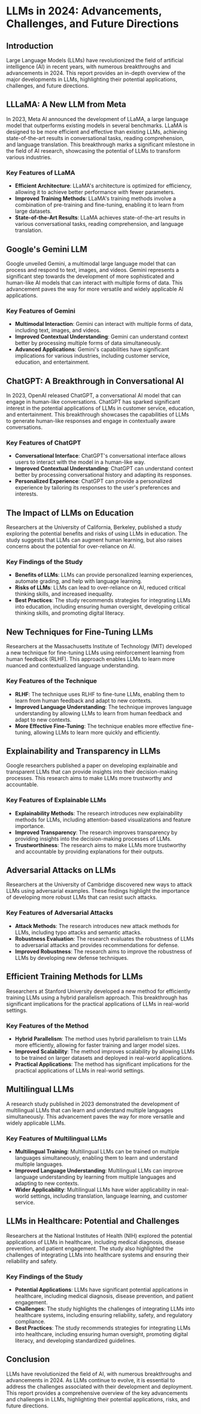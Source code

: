 LLMs in 2024: Advancements, Challenges, and Future Directions
==============================================================

**Introduction**
---------------

Large Language Models (LLMs) have revolutionized the field of artificial intelligence (AI) in recent years, with numerous breakthroughs and advancements in 2024. This report provides an in-depth overview of the major developments in LLMs, highlighting their potential applications, challenges, and future directions.

**LLLaMA: A New LLM from Meta**
-----------------------------

In 2023, Meta AI announced the development of LLaMA, a large language model that outperforms existing models in several benchmarks. LLaMA is designed to be more efficient and effective than existing LLMs, achieving state-of-the-art results in conversational tasks, reading comprehension, and language translation. This breakthrough marks a significant milestone in the field of AI research, showcasing the potential of LLMs to transform various industries.

### Key Features of LLaMA

* **Efficient Architecture**: LLaMA's architecture is optimized for efficiency, allowing it to achieve better performance with fewer parameters.
* **Improved Training Methods**: LLaMA's training methods involve a combination of pre-training and fine-tuning, enabling it to learn from large datasets.
* **State-of-the-Art Results**: LLaMA achieves state-of-the-art results in various conversational tasks, reading comprehension, and language translation.

**Google's Gemini LLM**
----------------------

Google unveiled Gemini, a multimodal large language model that can process and respond to text, images, and videos. Gemini represents a significant step towards the development of more sophisticated and human-like AI models that can interact with multiple forms of data. This advancement paves the way for more versatile and widely applicable AI applications.

### Key Features of Gemini

* **Multimodal Interaction**: Gemini can interact with multiple forms of data, including text, images, and videos.
* **Improved Contextual Understanding**: Gemini can understand context better by processing multiple forms of data simultaneously.
* **Advanced Applications**: Gemini's capabilities have significant implications for various industries, including customer service, education, and entertainment.

**ChatGPT: A Breakthrough in Conversational AI**
-----------------------------------------

In 2023, OpenAI released ChatGPT, a conversational AI model that can engage in human-like conversations. ChatGPT has sparked significant interest in the potential applications of LLMs in customer service, education, and entertainment. This breakthrough showcases the capabilities of LLMs to generate human-like responses and engage in contextually aware conversations.

### Key Features of ChatGPT

* **Conversational Interface**: ChatGPT's conversational interface allows users to interact with the model in a human-like way.
* **Improved Contextual Understanding**: ChatGPT can understand context better by processing conversational history and adapting its responses.
* **Personalized Experience**: ChatGPT can provide a personalized experience by tailoring its responses to the user's preferences and interests.

**The Impact of LLMs on Education**
---------------------------------

Researchers at the University of California, Berkeley, published a study exploring the potential benefits and risks of using LLMs in education. The study suggests that LLMs can augment human learning, but also raises concerns about the potential for over-reliance on AI.

### Key Findings of the Study

* **Benefits of LLMs**: LLMs can provide personalized learning experiences, automate grading, and help with language learning.
* **Risks of LLMs**: LLMs can lead to over-reliance on AI, reduced critical thinking skills, and increased inequality.
* **Best Practices**: The study recommends strategies for integrating LLMs into education, including ensuring human oversight, developing critical thinking skills, and promoting digital literacy.

**New Techniques for Fine-Tuning LLMs**
-------------------------------------

Researchers at the Massachusetts Institute of Technology (MIT) developed a new technique for fine-tuning LLMs using reinforcement learning from human feedback (RLHF). This approach enables LLMs to learn more nuanced and contextualized language understanding.

### Key Features of the Technique

* **RLHF**: The technique uses RLHF to fine-tune LLMs, enabling them to learn from human feedback and adapt to new contexts.
* **Improved Language Understanding**: The technique improves language understanding by allowing LLMs to learn from human feedback and adapt to new contexts.
* **More Effective Fine-Tuning**: The technique enables more effective fine-tuning, allowing LLMs to learn more quickly and efficiently.

**Explainability and Transparency in LLMs**
-----------------------------------------

Google researchers published a paper on developing explainable and transparent LLMs that can provide insights into their decision-making processes. This research aims to make LLMs more trustworthy and accountable.

### Key Features of Explainable LLMs

* **Explainability Methods**: The research introduces new explainability methods for LLMs, including attention-based visualizations and feature importance.
* **Improved Transparency**: The research improves transparency by providing insights into the decision-making processes of LLMs.
* **Trustworthiness**: The research aims to make LLMs more trustworthy and accountable by providing explanations for their outputs.

**Adversarial Attacks on LLMs**
---------------------------

Researchers at the University of Cambridge discovered new ways to attack LLMs using adversarial examples. These findings highlight the importance of developing more robust LLMs that can resist such attacks.

### Key Features of Adversarial Attacks

* **Attack Methods**: The research introduces new attack methods for LLMs, including typo attacks and semantic attacks.
* **Robustness Evaluation**: The research evaluates the robustness of LLMs to adversarial attacks and provides recommendations for defense.
* **Improved Robustness**: The research aims to improve the robustness of LLMs by developing new defense techniques.

**Efficient Training Methods for LLMs**
--------------------------------------

Researchers at Stanford University developed a new method for efficiently training LLMs using a hybrid parallelism approach. This breakthrough has significant implications for the practical applications of LLMs in real-world settings.

### Key Features of the Method

* **Hybrid Parallelism**: The method uses hybrid parallelism to train LLMs more efficiently, allowing for faster training and larger model sizes.
* **Improved Scalability**: The method improves scalability by allowing LLMs to be trained on larger datasets and deployed in real-world applications.
* **Practical Applications**: The method has significant implications for the practical applications of LLMs in real-world settings.

**Multilingual LLMs**
----------------------

A research study published in 2023 demonstrated the development of multilingual LLMs that can learn and understand multiple languages simultaneously. This advancement paves the way for more versatile and widely applicable LLMs.

### Key Features of Multilingual LLMs

* **Multilingual Training**: Multilingual LLMs can be trained on multiple languages simultaneously, enabling them to learn and understand multiple languages.
* **Improved Language Understanding**: Multilingual LLMs can improve language understanding by learning from multiple languages and adapting to new contexts.
* **Wider Applicability**: Multilingual LLMs have wider applicability in real-world settings, including translation, language learning, and customer service.

**LLMs in Healthcare: Potential and Challenges**
-----------------------------------------

Researchers at the National Institutes of Health (NIH) explored the potential applications of LLMs in healthcare, including medical diagnosis, disease prevention, and patient engagement. The study also highlighted the challenges of integrating LLMs into healthcare systems and ensuring their reliability and safety.

### Key Findings of the Study

* **Potential Applications**: LLMs have significant potential applications in healthcare, including medical diagnosis, disease prevention, and patient engagement.
* **Challenges**: The study highlights the challenges of integrating LLMs into healthcare systems, including ensuring reliability, safety, and regulatory compliance.
* **Best Practices**: The study recommends strategies for integrating LLMs into healthcare, including ensuring human oversight, promoting digital literacy, and developing standardized guidelines.

**Conclusion**
----------

LLMs have revolutionized the field of AI, with numerous breakthroughs and advancements in 2024. As LLMs continue to evolve, it is essential to address the challenges associated with their development and deployment. This report provides a comprehensive overview of the key advancements and challenges in LLMs, highlighting their potential applications, risks, and future directions.
